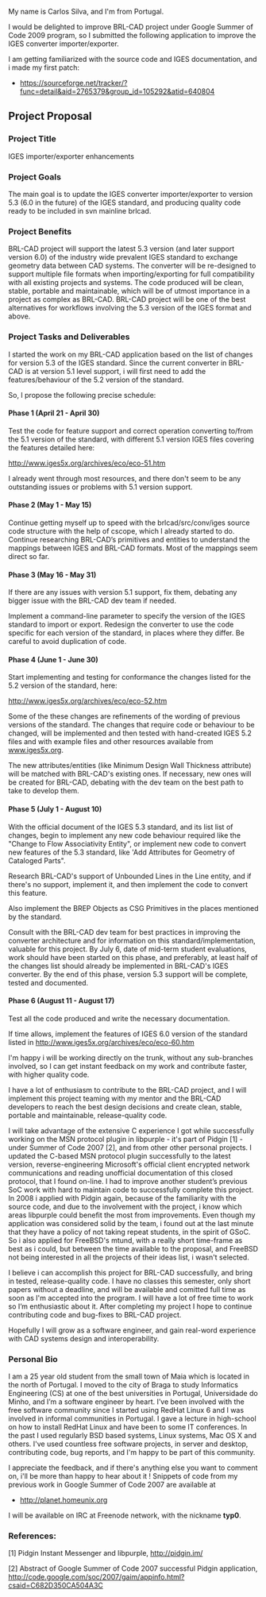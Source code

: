 My name is Carlos Silva, and I'm from Portugal.

I would be delighted to improve BRL-CAD project under Google Summer of
Code 2009 program, so I submitted the following application to improve
the IGES converter importer/exporter.

I am getting familiarized with the source code and IGES documentation,
and i made my first patch:

-   <https://sourceforge.net/tracker/?func=detail&aid=2765379&group_id=105292&atid=640804>

## Project Proposal

### Project Title

IGES importer/exporter enhancements

### Project Goals

The main goal is to update the IGES converter importer/exporter to
version 5.3 (6.0 in the future) of the IGES standard, and producing
quality code ready to be included in svn mainline brlcad.

### Project Benefits

BRL-CAD project will support the latest 5.3 version (and later support
version 6.0) of the industry wide prevalent IGES standard to exchange
geometry data between CAD systems. The converter will be re-designed to
support multiple file formats when importing/exporting for full
compatibility with all existing projects and systems. The code produced
will be clean, stable, portable and maintainable, which will be of
utmost importance in a project as complex as BRL-CAD. BRL-CAD project
will be one of the best alternatives for workflows involving the 5.3
version of the IGES format and above.

### Project Tasks and Deliverables

I started the work on my BRL-CAD application based on the list of
changes for version 5.3 of the IGES standard. Since the current
converter in BRL-CAD is at version 5.1 level support, i will first need
to add the features/behaviour of the 5.2 version of the standard.

So, I propose the following precise schedule:

#### Phase 1 (April 21 - April 30)

Test the code for feature support and correct operation converting
to/from the 5.1 version of the standard, with different 5.1 version IGES
files covering the features detailed here:

<http://www.iges5x.org/archives/eco/eco-51.htm>

I already went through most resources, and there don't seem to be any
outstanding issues or problems with 5.1 version support.

#### Phase 2 (May 1 - May 15)

Continue getting myself up to speed with the brlcad/src/conv/iges source
code structure with the help of cscope, which I already started to do.
Continue researching BRL-CAD’s primitives and entities to understand the
mappings between IGES and BRL-CAD formats. Most of the mappings seem
direct so far.

#### Phase 3 (May 16 - May 31)

If there are any issues with version 5.1 support, fix them, debating any
bigger issue with the BRL-CAD dev team if needed.

Implement a command-line parameter to specify the version of the IGES
standard to import or export. Redesign the converter to use the code
specific for each version of the standard, in places where they differ.
Be careful to avoid duplication of code.

#### Phase 4 (June 1 - June 30)

Start implementing and testing for conformance the changes listed for
the 5.2 version of the standard, here:

<http://www.iges5x.org/archives/eco/eco-52.htm>

Some of the these changes are refinements of the wording of previous
versions of the standard. The changes that require code or behaviour to
be changed, will be implemented and then tested with hand-created IGES
5.2 files and with example files and other resources available from
www.iges5x.org.

The new attributes/entities (like Minimum Design Wall Thickness
attribute) will be matched with BRL-CAD's existing ones. If necessary,
new ones will be created for BRL-CAD, debating with the dev team on the
best path to take to develop them.

#### Phase 5 (July 1 - August 10)

With the official document of the IGES 5.3 standard, and its list list
of changes, begin to implement any new code behaviour required like the
"Change to Flow Associativity Entity", or implement new code to convert
new features of the 5.3 standard, like 'Add Attributes for Geometry of
Cataloged Parts".

Research BRL-CAD's support of Unbounded Lines in the Line entity, and if
there's no support, implement it, and then implement the code to convert
this feature.

Also implement the BREP Objects as CSG Primitives in the places
mentioned by the standard.

Consult with the BRL-CAD dev team for best practices in improving the
converter architecture and for information on this
standard/implementation, valuable for this project. By July 6, date of
mid-term student evaluations, work should have been started on this
phase, and preferably, at least half of the changes list should already
be implemented in BRL-CAD's IGES converter. By the end of this phase,
version 5.3 support will be complete, tested and documented.

#### Phase 6 (August 11 - August 17)

Test all the code produced and write the necessary documentation.

If time allows, implement the features of IGES 6.0 version of the
standard listed in <http://www.iges5x.org/archives/eco/eco-60.htm>

I'm happy i will be working directly on the trunk, without any
sub-branches involved, so I can get instant feedback on my work and
contribute faster, with higher quality code.

I have a lot of enthusiasm to contribute to the BRL-CAD project, and I
will implement this project teaming with my mentor and the BRL-CAD
developers to reach the best design decisions and create clean, stable,
portable and maintainable, release-quality code.

I will take advantage of the extensive C experience I got while
successfully working on the MSN protocol plugin in libpurple - it's part
of Pidgin \[1\] - under Summer of Code 2007 \[2\], and from other other
personal projects. I updated the C-based MSN protocol plugin
successfully to the latest version, reverse-engineering Microsoft's
official client encrypted network communications and reading unofficial
documentation of this closed protocol, that I found on-line. I had to
improve another student’s previous SoC work with hard to maintain code
to successfully complete this project. In 2008 i applied with Pidgin
again, because of the familiarity with the source code, and due to the
involvement with the project, i know which areas libpurple could benefit
the most from improvements. Even though my application was considered
solid by the team, i found out at the last minute that they have a
policy of not taking repeat students, in the spirit of GSoC. So i also
applied for FreeBSD's mtund, with a really short time-frame as best as i
could, but between the time available to the proposal, and FreeBSD not
being interested in all the projects of their ideas list, i wasn't
selected.

I believe i can accomplish this project for BRL-CAD successfully, and
bring in tested, release-quality code. I have no classes this semester,
only short papers without a deadline, and will be available and comitted
full time as soon as I'm accepted into the program. I will have a lot of
free time to work so I’m enthusiastic about it. After completing my
project I hope to continue contributing code and bug-fixes to BRL-CAD
project.

Hopefully I will grow as a software engineer, and gain real-word
experience with CAD systems design and interoperability.

### Personal Bio

I am a 25 year old student from the small town of Maia which is located
in the north of Portugal. I moved to the city of Braga to study
Informatics Engineering (CS) at one of the best universities in
Portugal, Universidade do Minho, and I’m a software engineer by heart.
I’ve been involved with the free software community since I started
using RedHat Linux 6 and I was involved in informal communities in
Portugal. I gave a lecture in high-school on how to install RedHat Linux
and have been to some IT conferences. In the past I used regularly BSD
based systems, Linux systems, Mac OS X and others. I've used countless
free software projects, in server and desktop, contributing code, bug
reports, and I'm happy to be part of this community.

I appreciate the feedback, and if there's anything else you want to
comment on, i'll be more than happy to hear about it ! Snippets of code
from my previous work in Google Summer of Code 2007 are available at

-   <http://planet.homeunix.org>

I will be available on IRC at Freenode network, with the nickname
**typ0**.

### References:

\[1\] Pidgin Instant Messenger and libpurple, <http://pidgin.im/>

\[2\] Abstract of Google Summer of Code 2007 successful Pidgin
application,
<http://code.google.com/soc/2007/gaim/appinfo.html?csaid=C682D350CA504A3C>